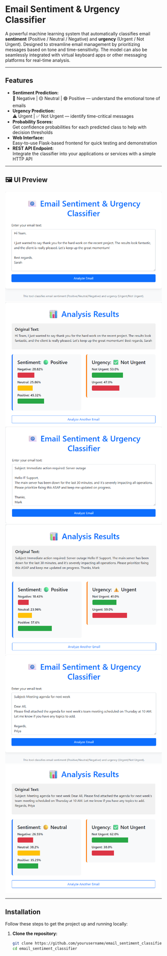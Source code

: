 # Email Sentiment & Urgency Classifier

A powerful machine learning system that automatically classifies email **sentiment** (Positive / Neutral / Negative) and **urgency** (Urgent / Not Urgent). Designed to streamline email management by prioritizing messages based on tone and time-sensitivity. The model can also be seamlessly integrated with virtual keyboard apps or other messaging platforms for real-time analysis.

---

## Features

- **Sentiment Prediction:**  
  🔴 Negative | 🟡 Neutral | 🟢 Positive — understand the emotional tone of emails  
- **Urgency Prediction:**  
  ⚠️ Urgent | ✅ Not Urgent — identify time-critical messages  
- **Probability Scores:**  
  Get confidence probabilities for each predicted class to help with decision thresholds  
- **Web Interface:**  
  Easy-to-use Flask-based frontend for quick testing and demonstration  
- **REST API Endpoint:**  
  Integrate the classifier into your applications or services with a simple HTTP API  

---
## 🖼️ UI Preview

![Screenshot of Email Sentiment Analysis interface](Screenshot1input.png)  
![Screenshot of Email Sentiment Analysis interface](Screenshot1output.png)  
![Screenshot of Email Sentiment Analysis interface](Screenshot2input.png)  
![Screenshot of Email Sentiment Analysis interface](Screenshot2output.png)  
![Screenshot of Email Sentiment Analysis interface](Screenshot3input.png) 
![Screenshot of Email Sentiment Analysis interface](Screenshot3output.png)  


---

## Installation

Follow these steps to get the project up and running locally:

1. **Clone the repository:**

   ```bash
   git clone https://github.com/yourusername/email_sentiment_classifier.git
   cd email_sentiment_classifier
